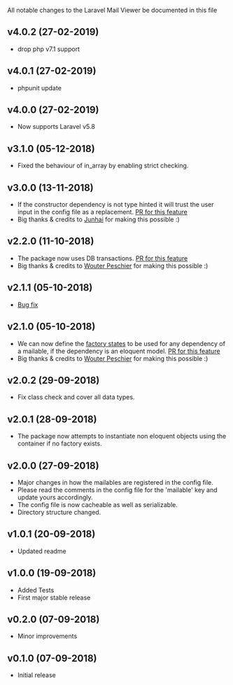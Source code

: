 All notable changes to the Laravel Mail Viewer be documented in this file

## v4.0.2 (27-02-2019)
- drop php v7.1 support

## v4.0.1 (27-02-2019)
- phpunit update

## v4.0.0 (27-02-2019)
- Now supports Laravel v5.8

## v3.1.0 (05-12-2018)
- Fixed the behaviour of in_array by enabling strict checking.

## v3.0.0 (13-11-2018)
- If the constructor dependency is not type hinted it will trust the user input in the config file as a replacement. [PR for this feature](https://github.com/JoggApp/laravel-mail-viewer/pull/15)
- Big thanks & credits to [Junhai](https://github.com/starvsion) for making this possible :)

## v2.2.0 (11-10-2018)
- The package now uses DB transactions. [PR for this feature](https://github.com/JoggApp/laravel-mail-viewer/pull/12)
- Big thanks & credits to [Wouter Peschier](https://github.com/kielabokkie) for making this possible :)

## v2.1.1 (05-10-2018)
- [Bug fix](https://github.com/JoggApp/laravel-mail-viewer/pull/11)

## v2.1.0 (05-10-2018)
- We can now define the [factory states](https://laravel.com/docs/5.7/database-testing#factory-states) to be used for any dependency of a mailable, if the dependency is an eloquent model. [PR for this feature](https://github.com/JoggApp/laravel-mail-viewer/pull/10)
- Big thanks & credits to [Wouter Peschier](https://github.com/kielabokkie) for making this possible :)  

## v2.0.2 (29-09-2018)
- Fix class check and cover all data types.

## v2.0.1 (28-09-2018)
- The package now attempts to instantiate non eloquent objects using the container if no factory exists.

## v2.0.0 (27-09-2018)
- Major changes in how the mailables are registered in the config file.
- Please read the comments in the config file for the 'mailable' key and update yours accordingly.
- The config file is now cacheable as well as serializable.
- Directory structure changed.

## v1.0.1 (20-09-2018)
- Updated readme

## v1.0.0 (19-09-2018)
- Added Tests
- First major stable release

## v0.2.0 (07-09-2018)
- Minor improvements

## v0.1.0 (07-09-2018)
- Initial release